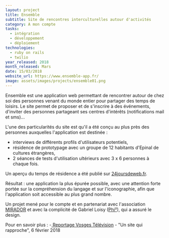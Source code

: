 ```yaml
---
layout: project
title: Ensemble
subtitle: Site de rencontres interculturelles autour d'activités
category: A mon compte
tasks:
  - intégration
  - développement
  - déploiement
technologies:
  - ruby on rails
  - twilio
year_released: 2018
month_released: Mars
date: 15/03/2018
website_url: https://www.ensemble-app.fr/
image: assets/images/projects/ensemble01.png
---
```



Ensemble est une application web permettant de rencontrer autour de chez soi des personnes venant du monde entier pour partager des temps de loisirs. Le site permet de proposer et de s'inscrire à des événements, d'inviter des personnes partageant ses centres d'intérêts (notifications mail et sms)...

L'une des particularités du site est qu'il a été conçu au plus près des personnes auxquelles l'application est destinée :
- interviews de différents profils d'utilisateurs potentiels,
- résidence de prototypage avec un groupe de 12 habitants d'Epinal de cultures étrangères,
- 2 séances de tests d'utilisation ultérieurs avec 3 x 6 personnes à chaque fois.

Un aperçu du temps de résidence a été publié sur [24joursdeweb.fr](https://www.24joursdeweb.fr/2017/ceci-nest-pas-un-design-sprint).

Résultat : une application la plus épurée possible, avec une attention forte portée sur la compréhension du langage et sur l'iconographie, afin que l'application soit accessible au plus grand nombre.

Un projet mené pour le compte et en partenariat avec l'association [MIRADOR](http://www.project-mirador.org/) et avec la complicité de Gabriel Loisy ([Phi²](http://phicarre.fr/)), qui a assuré le design.

Pour en savoir plus :
-[ Reportage Vosges Télévision](https://www.vosgestelevision.tv/Journal/Journal-mardi-6-fevrier-Eli9e9120.html) - "Un site qui rapproche", 6 février 2018
